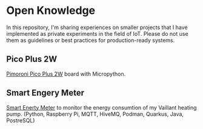 # Open Knowledge
In this repository, I'm sharing experiences on smaller projects that I have implemented as private experiments in the field of IoT. Please do not use them as guidelines or best practices for production-ready systems.

## Pico Plus 2W
[Pimoroni Pico Plus 2W](pico-plus-2w) board with Micropython.


## Smart Engery Meter
[Smart Enerty Meter](smart-energy-meter) to monitor the energy consumtion of my Vaillant heating pump. (Python, Raspberry Pi, MQTT, HiveMQ, Podman, Quarkus, Java, PostreSQL)